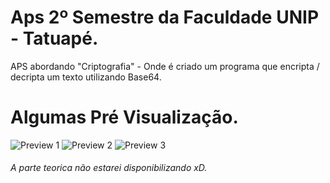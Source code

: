 # Aps 2º Semestre da Faculdade UNIP - Tatuapé.

APS abordando "Criptografia" - Onde é criado um programa que encripta / decripta um texto utilizando Base64.

# Algumas Pré Visualização.
![Preview 1](https://medronic.github.io/UnipAPS_2Semestre/imagens/preview.png)
![Preview 2](https://medronic.github.io/UnipAPS_2Semestre/imagens/preview1.png)
![Preview 3](https://medronic.github.io/UnipAPS_2Semestre/imagens/preview2.png)

###### A parte teorica não estarei disponibilizando xD.

